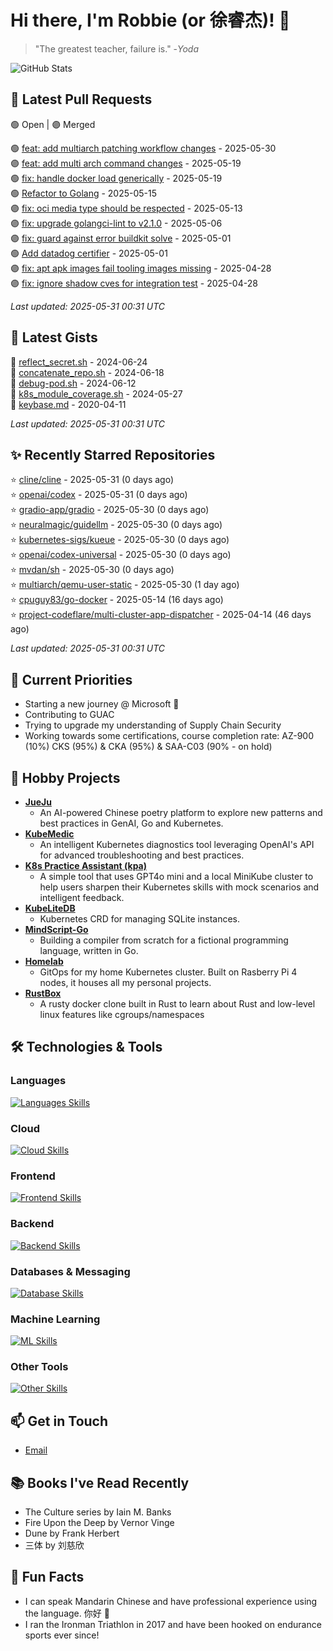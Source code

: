 # Hi there, I'm Robbie (or 徐睿杰)! 👋

> "The greatest teacher, failure is." -_Yoda_

![GitHub Stats](https://github-readme-stats.vercel.app/api?username=robert-cronin&show_icons=true&theme=radical)

<!-- START_SECTION:prs -->
## 🔄 Latest Pull Requests

🟢 Open | 🟣 Merged

🟢 [feat: add multiarch patching workflow changes](https://github.com/project-copacetic/copacetic/pull/1067) - 2025-05-30<br>
🟣 [feat: add multi arch command changes](https://github.com/project-copacetic/copacetic/pull/1009) - 2025-05-19<br>
🟢 [fix: handle docker load generically](https://github.com/project-copacetic/copacetic/pull/1059) - 2025-05-19<br>
🟢 [Refactor to Golang](https://github.com/sozercan/guac-ai-mole/pull/12) - 2025-05-15<br>
🟣 [fix: oci media type should be respected](https://github.com/project-copacetic/copacetic/pull/949) - 2025-05-13<br>
🟣 [fix: upgrade golangci-lint to v2.1.0](https://github.com/project-copacetic/copacetic/pull/1045) - 2025-05-06<br>
🟣 [fix: guard against error buildkit solve](https://github.com/project-copacetic/copacetic/pull/1037) - 2025-05-01<br>
🟢 [Add datadog certifier](https://github.com/guacsec/guac/pull/2366) - 2025-05-01<br>
🟣 [fix: apt apk images fail tooling images missing](https://github.com/project-copacetic/copacetic/pull/985) - 2025-04-28<br>
🟣 [fix: ignore shadow cves for integration test](https://github.com/project-copacetic/copacetic/pull/1027) - 2025-04-28<br>

*Last updated: 2025-05-31 00:31 UTC*<!-- END_SECTION:prs -->

<!-- START_SECTION:gists -->
## 📜 Latest Gists

📜 [reflect_secret.sh](https://gist.github.com/robert-cronin/c4df6777ba61bacd45a4bd67b5ea5b34) - 2024-06-24<br>
📜 [concatenate_repo.sh](https://gist.github.com/robert-cronin/02215e61893d6616fc0d269e829b50ed) - 2024-06-18<br>
📜 [debug-pod.sh](https://gist.github.com/robert-cronin/0a76a112fe444bccd50cb7ac56e8b1b5) - 2024-06-12<br>
📜 [k8s_module_coverage.sh](https://gist.github.com/robert-cronin/150e3044b916ebe597478b1294f97da8) - 2024-05-27<br>
📜 [keybase.md](https://gist.github.com/robert-cronin/a8474252ac7483f7c1de43dd8a7308e3) - 2020-04-11<br>

*Last updated: 2025-05-31 00:31 UTC*<!-- END_SECTION:gists -->

<!-- START_SECTION:starred -->
## ✨ Recently Starred Repositories

⭐ [cline/cline](https://github.com/cline/cline) - 2025-05-31 (0 days ago)<br>
⭐ [openai/codex](https://github.com/openai/codex) - 2025-05-31 (0 days ago)<br>
⭐ [gradio-app/gradio](https://github.com/gradio-app/gradio) - 2025-05-30 (0 days ago)<br>
⭐ [neuralmagic/guidellm](https://github.com/neuralmagic/guidellm) - 2025-05-30 (0 days ago)<br>
⭐ [kubernetes-sigs/kueue](https://github.com/kubernetes-sigs/kueue) - 2025-05-30 (0 days ago)<br>
⭐ [openai/codex-universal](https://github.com/openai/codex-universal) - 2025-05-30 (0 days ago)<br>
⭐ [mvdan/sh](https://github.com/mvdan/sh) - 2025-05-30 (0 days ago)<br>
⭐ [multiarch/qemu-user-static](https://github.com/multiarch/qemu-user-static) - 2025-05-30 (1 day ago)<br>
⭐ [cpuguy83/go-docker](https://github.com/cpuguy83/go-docker) - 2025-05-14 (16 days ago)<br>
⭐ [project-codeflare/multi-cluster-app-dispatcher](https://github.com/project-codeflare/multi-cluster-app-dispatcher) - 2025-04-14 (46 days ago)<br>

*Last updated: 2025-05-31 00:31 UTC*<!-- END_SECTION:starred -->

## 🔭 Current Priorities

- Starting a new journey @ Microsoft 🚀
- Contributing to GUAC
- Trying to upgrade my understanding of Supply Chain Security
- Working towards some certifications, course completion rate: AZ-900 (10%) CKS (95%) & CKA (95%) & SAA-C03 (90% - on hold)

## 🚀 Hobby Projects

- [**JueJu**](https://github.com/robert-cronin/jueju)
  - An AI-powered Chinese poetry platform to explore new patterns and best practices in GenAI, Go and Kubernetes.
- [**KubeMedic**](https://github.com/robert-cronin/kubemedic)
  - An intelligent Kubernetes diagnostics tool leveraging OpenAI's API for advanced troubleshooting and best practices.
- [**K8s Practice Assistant (kpa)**](https://github.com/robert-cronin/kpa)
  - A simple tool that uses GPT4o mini and a local MiniKube cluster to help users sharpen their Kubernetes skills with mock scenarios and intelligent feedback.
- [**KubeLiteDB**](https://github.com/robert-cronin/KubeLiteDB)
  - Kubernetes CRD for managing SQLite instances.
- [**MindScript-Go**](https://github.com/robert-cronin/mindscript-go)
  - Building a compiler from scratch for a fictional programming language, written in Go.
- [**Homelab**](https://github.com/robert-cronin/homelab)
  - GitOps for my home Kubernetes cluster. Built on Rasberry Pi 4 nodes, it houses all my personal projects.
- [**RustBox**](https://github.com/robert-cronin/rust-box)
  - A rusty docker clone built in Rust to learn about Rust and low-level linux features like cgroups/namespaces

## 🛠️ Technologies & Tools

### Languages

[![Languages Skills](https://skillicons.dev/icons?i=go,typescript,python,bash)](https://skillicons.dev)

### Cloud

[![Cloud Skills](https://skillicons.dev/icons?i=kubernetes,aws,linux,terraform,githubactions,jenkins)](https://skillicons.dev)

### Frontend

[![Frontend Skills](https://skillicons.dev/icons?i=mui,react,redux,figma,styledcomponents,nextjs,vite,css,html,ts)](https://skillicons.dev)

### Backend

[![Backend Skills](https://skillicons.dev/icons?i=nodejs,fastapi,express,postgres,python)](https://skillicons.dev)

### Databases & Messaging

[![Database Skills](https://skillicons.dev/icons?i=mongodb,postgresql,mysql,redis,rabbitmq,kafka)](https://skillicons.dev)

### Machine Learning

[![ML Skills](https://skillicons.dev/icons?i=tensorflow,elasticsearch,pytorch,opencv)](https://skillicons.dev)

### Other Tools

[![Other Skills](https://skillicons.dev/icons?i=vscode,git,docker,jest,cypress,grafana,prometheus,bash)](https://skillicons.dev)

## 📫 Get in Touch

- [Email](mailto:robert.cronin@uqconnect.edu.au)

## 📚 Books I've Read Recently

- The Culture series by Iain M. Banks
- Fire Upon the Deep by Vernor Vinge
- Dune by Frank Herbert
- 三体 by 刘慈欣

## 🌟 Fun Facts

- I can speak Mandarin Chinese and have professional experience using the language. 你好 👋
- I ran the Ironman Triathlon in 2017 and have been hooked on endurance sports ever since!
